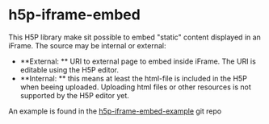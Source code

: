 h5p-iframe-embed
================
This H5P library make sit possible to embed "static" content displayed in an iFrame. The source may be internal or external:

  * **External: ** URI to external page to embed inside iFrame. The URI is editable using the H5P editor.
  * **Internal: ** this means at least the html-file is included in the H5P when beeing uploaded. Uploading html files
  or other resources is not supported by the H5P editor yet.

An example is found in the [h5p-iframe-embed-example](http://github.com/h5p/h5p-iframe-embed-example) git repo
